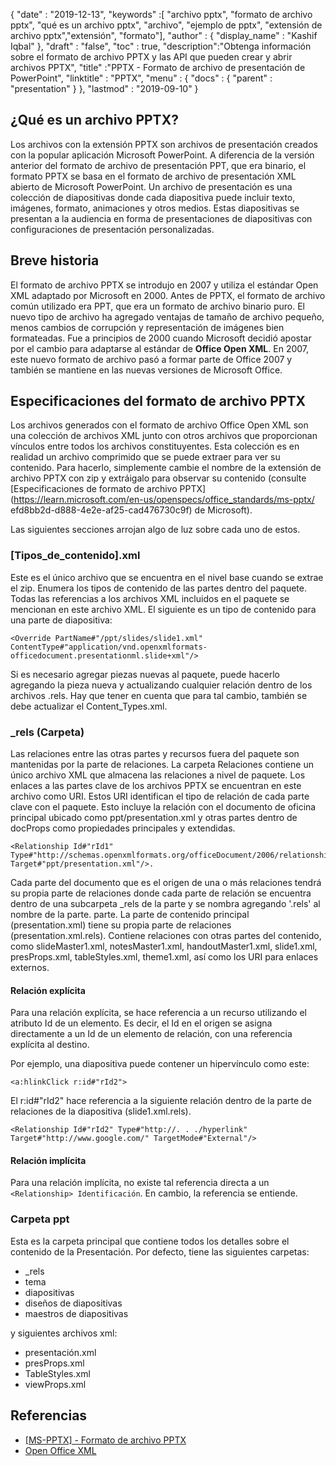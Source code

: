 {
  "date" : "2019-12-13",
  "keywords" :[ "archivo pptx", "formato de archivo pptx", "qué es un archivo pptx", "archivo", "ejemplo de pptx", "extensión de archivo pptx","extensión", "formato"],
  "author" : {
    "display_name" : "Kashif Iqbal"
},
  "draft" : "false",
  "toc" : true,
  "description":"Obtenga información sobre el formato de archivo PPTX y las API que pueden crear y abrir archivos PPTX",
  "title" :"PPTX - Formato de archivo de presentación de PowerPoint",
  "linktitle" : "PPTX",
  "menu" : {
    "docs" : {
      "parent" : "presentation"
}
},
  "lastmod" : "2019-09-10"
}

## ¿Qué es un archivo PPTX?

Los archivos con la extensión PPTX son archivos de presentación creados con la popular aplicación Microsoft PowerPoint. A diferencia de la versión anterior del formato de archivo de presentación PPT, que era binario, el formato PPTX se basa en el formato de archivo de presentación XML abierto de Microsoft PowerPoint. Un archivo de presentación es una colección de diapositivas donde cada diapositiva puede incluir texto, imágenes, formato, animaciones y otros medios. Estas diapositivas se presentan a la audiencia en forma de presentaciones de diapositivas con configuraciones de presentación personalizadas.

## Breve historia

El formato de archivo PPTX se introdujo en 2007 y utiliza el estándar Open XML adaptado por Microsoft en 2000. Antes de PPTX, el formato de archivo común utilizado era PPT, que era un formato de archivo binario puro. El nuevo tipo de archivo ha agregado ventajas de tamaño de archivo pequeño, menos cambios de corrupción y representación de imágenes bien formateadas. Fue a principios de 2000 cuando Microsoft decidió apostar por el cambio para adaptarse al estándar de **Office Open XML**. En 2007, este nuevo formato de archivo pasó a formar parte de Office 2007 y también se mantiene en las nuevas versiones de Microsoft Office.

## Especificaciones del formato de archivo PPTX

Los archivos generados con el formato de archivo Office Open XML son una colección de archivos XML junto con otros archivos que proporcionan vínculos entre todos los archivos constituyentes. Esta colección es en realidad un archivo comprimido que se puede extraer para ver su contenido. Para hacerlo, simplemente cambie el nombre de la extensión de archivo PPTX con zip y extráigalo para observar su contenido (consulte [Especificaciones de formato de archivo PPTX](https://learn.microsoft.com/en-us/openspecs/office_standards/ms-pptx/ efd8bb2d-d888-4e2e-af25-cad476730c9f) de Microsoft).

Las siguientes secciones arrojan algo de luz sobre cada uno de estos.

### [Tipos_de_contenido].xml

Este es el único archivo que se encuentra en el nivel base cuando se extrae el zip. Enumera los tipos de contenido de las partes dentro del paquete. Todas las referencias a los archivos XML incluidos en el paquete se mencionan en este archivo XML. El siguiente es un tipo de contenido para una parte de diapositiva:

```
<Override PartName#"/ppt/slides/slide1.xml" ContentType#"application/vnd.openxmlformats-officedocument.presentationml.slide+xml"/>
```

Si es necesario agregar piezas nuevas al paquete, puede hacerlo agregando la pieza nueva y actualizando cualquier relación dentro de los archivos .rels. Hay que tener en cuenta que para tal cambio, también se debe actualizar el Content_Types.xml.

### \_rels (Carpeta) ###

Las relaciones entre las otras partes y recursos fuera del paquete son mantenidas por la parte de relaciones. La carpeta Relaciones contiene un único archivo XML que almacena las relaciones a nivel de paquete. Los enlaces a las partes clave de los archivos PPTX se encuentran en este archivo como URI. Estos URI identifican el tipo de relación de cada parte clave con el paquete. Esto incluye la relación con el documento de oficina principal ubicado como ppt/presentation.xml y otras partes dentro de docProps como propiedades principales y extendidas.

```
<Relationship Id#"rId1" Type#"http://schemas.openxmlformats.org/officeDocument/2006/relationships/officeDocument" Target#"ppt/presentation.xml"/>.
```

Cada parte del documento que es el origen de una o más relaciones tendrá su propia parte de relaciones donde cada parte de relación se encuentra dentro de una subcarpeta \_rels de la parte y se nombra agregando '.rels' al nombre de la parte. parte. La parte de contenido principal (presentation.xml) tiene su propia parte de relaciones (presentation.xml.rels). Contiene relaciones con otras partes del contenido, como slideMaster1.xml, notesMaster1.xml, handoutMaster1.xml, slide1.xml, presProps.xml, tableStyles.xml, theme1.xml, así como los URI para enlaces externos.

#### Relación explícita ####

Para una relación explícita, se hace referencia a un recurso utilizando el atributo Id de un<Relationship> elemento. Es decir, el Id en el origen se asigna directamente a un Id de un elemento de relación, con una referencia explícita al destino.

Por ejemplo, una diapositiva puede contener un hipervínculo como este:

```
<a:hlinkClick r:id#"rId2">
```

El r:id#"rId2" hace referencia a la siguiente relación dentro de la parte de relaciones de la diapositiva (slide1.xml.rels).

```
<Relationship Id#"rId2" Type#"http://. . ./hyperlink" Target#"http://www.google.com/" TargetMode#"External"/>
```

#### Relación implícita ####

Para una relación implícita, no existe tal referencia directa a un `<Relationship> Identificación`. En cambio, la referencia se entiende.

### Carpeta ppt ###

Esta es la carpeta principal que contiene todos los detalles sobre el contenido de la Presentación. Por defecto, tiene las siguientes carpetas:

* \_rels
* tema
* diapositivas
* diseños de diapositivas
* maestros de diapositivas

y siguientes archivos xml:

* presentación.xml
* presProps.xml
* TableStyles.xml
* viewProps.xml

## Referencias ##

* [[MS-PPTX] - Formato de archivo PPTX](https://learn.microsoft.com/en-us/openspecs/office_standards/ms-pptx/efd8bb2d-d888-4e2e-af25-cad476730c9f)
* [Open Office XML](http://officeopenxml.com/anatomyofOOXML-pptx.php)

